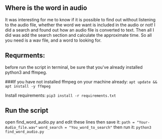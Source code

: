 ## Where is the word in audio 

It was interesting for me to know if it is possible to find out without listening to the audio file, whether the word we want is included in the audio or not! I did a search and found out how an audio file is converted to text. Then all I did was add the search section and calculate the approximate time.
So all you need is a wav file, and a word to looking for.

## Requrments:
before run the script in terminal, be sure that you've already installed python3 and ffmpeg.

###If you have not installed ffmpeg on your machine already: `apt update && apt install -y ffmpeg`

Install requirements: `pip3 install -r requirements.txt`


## Run the script
open find_word_audio.py and edit these lines then save it:
`path = "Your-Audio_file.wav"`
`word_search = "You_word_to_search"`
then run it: `python3 find_word_audio.py`


